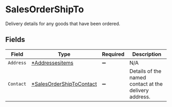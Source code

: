 # SalesOrderShipTo

Delivery details for any goods that have been ordered.


## Fields

| Field                                                                      | Type                                                                       | Required                                                                   | Description                                                                |
| -------------------------------------------------------------------------- | -------------------------------------------------------------------------- | -------------------------------------------------------------------------- | -------------------------------------------------------------------------- |
| `Address`                                                                  | [*Addressesitems](../../models/shared/addressesitems.md)                   | :heavy_minus_sign:                                                         | N/A                                                                        |
| `Contact`                                                                  | [*SalesOrderShipToContact](../../models/shared/salesordershiptocontact.md) | :heavy_minus_sign:                                                         | Details of the named contact at the delivery address.                      |